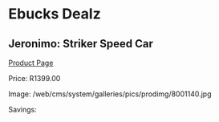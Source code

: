 
# Ebucks Dealz
## Jeronimo: Striker Speed Car
[Product Page](https://www.ebucks.com/web/shop/productSelected.do?prodId=699206347&catId=375509364)

Price: R1399.00

Image: /web/cms/system/galleries/pics/prodimg/8001140.jpg

Savings: 


	